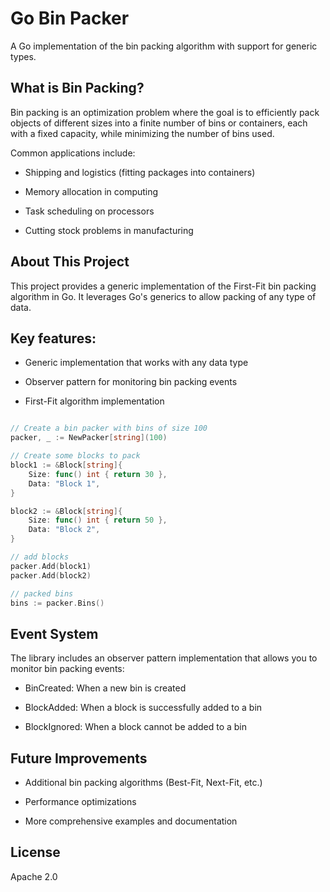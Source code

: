# Go Bin Packer
A Go implementation of the bin packing algorithm with support for generic types.

## What is Bin Packing?
Bin packing is an optimization problem where the goal is to efficiently pack objects of different sizes into a finite number of bins or containers, each with a fixed capacity, while minimizing the number of bins used.

Common applications include:

* Shipping and logistics (fitting packages into containers)

* Memory allocation in computing

* Task scheduling on processors

* Cutting stock problems in manufacturing

## About This Project
This project provides a generic implementation of the First-Fit bin packing algorithm in Go. It leverages Go's generics to allow packing of any type of data.

## Key features:

* Generic implementation that works with any data type

* Observer pattern for monitoring bin packing events

* First-Fit algorithm implementation

```go

// Create a bin packer with bins of size 100
packer, _ := NewPacker[string](100)

// Create some blocks to pack
block1 := &Block[string]{
    Size: func() int { return 30 },
    Data: "Block 1",
}

block2 := &Block[string]{
    Size: func() int { return 50 },
    Data: "Block 2",
}

// add blocks
packer.Add(block1)
packer.Add(block2)

// packed bins
bins := packer.Bins()
```

## Event System
The library includes an observer pattern implementation that allows you to monitor bin packing events:
 
- BinCreated: When a new bin is created

- BlockAdded: When a block is successfully added to a bin

- BlockIgnored: When a block cannot be added to a bin

## Future Improvements

* Additional bin packing algorithms (Best-Fit, Next-Fit, etc.)

* Performance optimizations

* More comprehensive examples and documentation

## License

Apache 2.0
